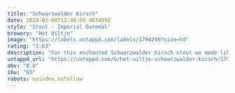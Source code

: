 ```yaml
---
title: "Schwarzwalder Kirsch"
date: 2019-02-08T12:48:29.467499Z
style: "Stout - Imperial Oatmeal"
brewery: "Het Uiltje"
image: "https://labels.untappd.com/labels/1794299?size=hd"
rating: "3.63"
description: "For this enchanted Schwarzwalder Kirsch stout we made like Repunzel and let down our hair in Germany’s enchanted Black Forest. You know, the grim fairy-tale settings for Grimm Brother self-flagellation and fun? Well, those Black Forest fairies also know how to distill a mean sharp-nosed cherry liquor known as Schwarzwalder Kirsch. Dark and murky with a touch of vanilla and raison around the edges, this distinctive chilly weather sweet stout is best sipped in castles amongst cuckoo clocks. A tart, puckery fairy-tale capable of knocking the dirndl off of Sleeping Beauty, that girl Gretel and every wicked Grimm Gros- mutter every put to paper."
untappd_url: "https://untappd.com/b/het-uiltje-schwarzwalder-kirsch/1794299"
abv: "8.0"
ibu: "65"
robots: noindex,nofollow
---
```

